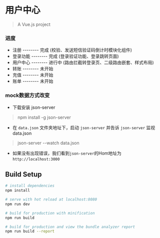 
# 用户中心

> A Vue.js project

### 进度

- 注册 -------- 完成 (校验、发送短信验证码倒计时模块化组件)
- 登录功能 -------- 完成 (登录验证功能、登录跳转页面)
- 用户中心 -------- 进行中 (路由拦截转登录页、二级路由嵌套、样式布局)
- 转账 -------- 未开始
- 充值 -------- 未开始
- 账单 -------- 未开始

### mock数据方式改变

- 下载安装 json-server

> npm install -g json-server

- 在 `data.json` 文件夹地址下，启动 `json-server` 并告诉 `json-server` 监视data.json

> json-server --watch data.json

- 如果没有出现错误，我们看到`json-server`的Hom地址为`http://localhost:3000`

## Build Setup

``` bash
# install dependencies
npm install

# serve with hot reload at localhost:8080
npm run dev

# build for production with minification
npm run build

# build for production and view the bundle analyzer report
npm run build --report
```

